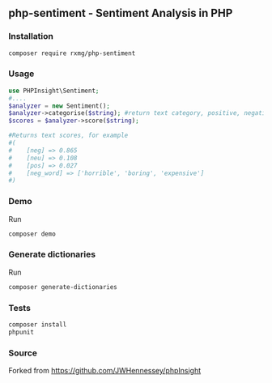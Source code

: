 php-sentiment - Sentiment Analysis in PHP
---------

### Installation
```bash
composer require rxmg/php-sentiment
```

### Usage
```php
use PHPInsight\Sentiment;
#....
$analyzer = new Sentiment();
$analyzer->categorise($string); #return text category, positive, negative or neutral
$scores = $analyzer->score($string);

#Returns text scores, for example
#(
#    [neg] => 0.865
#    [neu] => 0.108
#    [pos] => 0.027
#    [neg_word] => ['horrible', 'boring', 'expensive']
#)
```

### Demo
Run
```bash
composer demo
```

### Generate dictionaries
Run
```bash
composer generate-dictionaries
```

### Tests
```bash
composer install
phpunit
```

### Source
Forked from https://github.com/JWHennessey/phpInsight 
